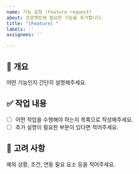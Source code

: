 ```yaml
---
name: 기능 요청 (Feature request)
about: 프로젝트에 필요한 기능을 추가합니다.
title: "[Feature] "
labels: ''
assignees: ''

---
```


## 📌 개요

어떤 기능인지 간단히 설명해주세요.

## ✅ 작업 내용

- [ ] 어떤 작업을 수행해야 하는지 목록으로 작성해주세요.
- [ ] 추가 설명이 필요한 부분이 있다면 적어주세요.

## 🤔 고려 사항

예외 상황, 조건, 연동 필요 요소 등을 적어주세요.
